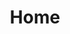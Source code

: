 ---
pagestyles: | 
  ul {
    list-style-type:none;
    padding: 0;
    line-height: 1.2;
  }

  ul li:not(:last-child) {
    margin-bottom: 0.5em;
  }
title: Home
---